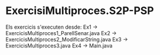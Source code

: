 # ExercisiMultiproces.S2P-PSP
Els exercicis s'executen desde:
Ex1 -> ExercicisMultiproces1_ParellSenar.java
Ex2 -> ExercicisMultiproces2_ModificarString.java
Ex3 -> ExercicisMultiproces3.java
Ex4 -> Main.java

